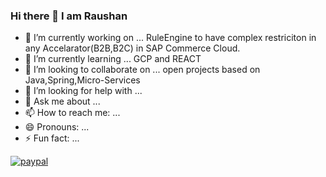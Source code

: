 ### Hi there 👋 I am Raushan



- 🔭 I’m currently working on ... RuleEngine to have complex restriciton in any Accelarator(B2B,B2C) in SAP Commerce Cloud.
- 🌱 I’m currently learning ... GCP and REACT
- 👯 I’m looking to collaborate on ... open projects based on Java,Spring,Micro-Services
- 🤔 I’m looking for help with ...
- 💬 Ask me about ...
- 📫 How to reach me: ...
- 😄 Pronouns: ...
- ⚡ Fun fact: ...
<p>
  <div class="contra-hire-me-button" data-analyticsUserId="b92d4740-e4d9-4e7a-98c8-4921fda301a6" data-theme="light" data-username="raukumaanz_8aekaf5u"></div><script async src="https://contra.com/static/embed/sdk.js" charset="utf-8"></script>
</p>
<p>
  <a href="https://paypal.me/Raushan816/10">
      <img src="https://www.paypalobjects.com/en_US/i/btn/btn_donateCC_LG.gif" alt="paypal">
  </a>
</p>
